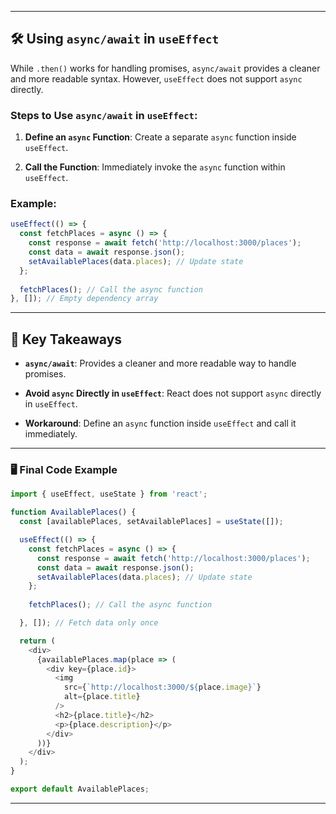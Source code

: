 
---

## 🛠️ **Using `async/await` in `useEffect`**  

While `.then()` works for handling promises, `async/await` provides a cleaner and more readable syntax. However, `useEffect` does not support `async` directly.  


### Steps to Use `async/await` in `useEffect`:  

1. **Define an `async` Function**: Create a separate `async` function inside `useEffect`.  

2. **Call the Function**: Immediately invoke the `async` function within `useEffect`.  

### Example:  

```javascript
useEffect(() => {
  const fetchPlaces = async () => {
    const response = await fetch('http://localhost:3000/places');
    const data = await response.json();
    setAvailablePlaces(data.places); // Update state
  };
  
  fetchPlaces(); // Call the async function
}, []); // Empty dependency array
```


---

## 🔑 **Key Takeaways**  

- **`async/await`**: Provides a cleaner and more readable way to handle promises.  

- **Avoid `async` Directly in `useEffect`**: React does not support `async` directly in `useEffect`.  

- **Workaround**: Define an `async` function inside `useEffect` and call it immediately.  


---

### 🖥️ **Final Code Example**  

```javascript
import { useEffect, useState } from 'react';

function AvailablePlaces() {
  const [availablePlaces, setAvailablePlaces] = useState([]);

  useEffect(() => {
    const fetchPlaces = async () => {
      const response = await fetch('http://localhost:3000/places');
      const data = await response.json();
      setAvailablePlaces(data.places); // Update state
    };
    
    fetchPlaces(); // Call the async function

  }, []); // Fetch data only once

  return (
    <div>
      {availablePlaces.map(place => (
        <div key={place.id}>
          <img
            src={`http://localhost:3000/${place.image}`}
            alt={place.title}
          />
          <h2>{place.title}</h2>
          <p>{place.description}</p>
        </div>
      ))}
    </div>
  );
}

export default AvailablePlaces;
```

---

  

